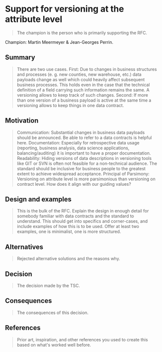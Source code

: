 # Support for versioning at the attribute level

> The champion is the person who is primarily supporting the RFC.

Champion: Martin Meermeyer & Jean-Georges Perrin.

## Summary

> There are two use cases. First: Due to changes in business structures and processes (e. g. new counties, new warehouse, etc.) data payloads change as well which could heavily affect subsequent business processes. This holds even in the case that the technical definition of a field carrying such information remains the same. A versioning allows to keep track of such changes. Second: If more than one version of a business payload is active at the same time a versioning allows to keep things in one data contract. 

## Motivation

> Communication: Substantial changes in business data payloads should be announced. Be able to refer to a data contracts is helpful here.
> Documentation: Especially for retrospective data usage (reporting, business analysis, data science applications, balancing/auditing) it is important to have a proper documentation.
> Readability: Hiding versions of data descriptions in versioning tools like GIT or SVN is often not feasible for a non-technical audience. The standard should be inclusive for business people to the greatest extent to achieve widespread acceptance.
> Principal of Parsimony: Versioning on attribute level is more parsimonious than versioning on contract level.
> How does it align with our guiding values? 

## Design and examples

> This is the bulk of the RFC.
> Explain the design in enough detail for somebody familiar with data contracts and the standard to understand. This should get into specifics and corner-cases, and include examples of how this is to be used.
> Offer at least two examples, one is minimalist, one is more structured.

## Alternatives

> Rejected alternative solutions and the reasons why.

## Decision

> The decision made by the TSC.

## Consequences

> The consequences of this decision.

## References

> Prior art, inspiration, and other references you used to create this based on what's worked well before.
